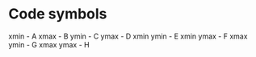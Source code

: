 # Code symbols

xmin - A
xmax - B
ymin - C
ymax - D
xmin ymin - E
xmin ymax - F
xmax ymin - G
xmax ymax - H

